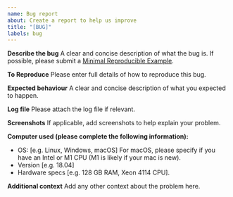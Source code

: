 ```yaml
---
name: Bug report
about: Create a report to help us improve
title: "[BUG]"
labels: bug
---
```


**Describe the bug**
A clear and concise description of what the bug is. If possible, please submit a [Minimal Reproducible Example](https://en.wikipedia.org/wiki/Minimal_reproducible_example).

**To Reproduce**
Please enter full details of how to reproduce this bug.

**Expected behaviour**
A clear and concise description of what you expected to happen.

**Log file**
Please attach the log file if relevant.

**Screenshots**
If applicable, add screenshots to help explain your problem.

**Computer used (please complete the following information):**

- OS: [e.g. Linux, Windows, macOS] For macOS, please specify if you have an Intel or M1 CPU (M1 is likely if your mac is new).
- Version [e.g. 18.04]
- Hardware specs [e.g. 128 GB RAM, Xeon 4114 CPU].

**Additional context**
Add any other context about the problem here.
